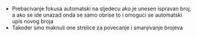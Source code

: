 * Prebacivanje fokusa automatski na sljedecu ako je unesen ispravan broj, a ako se ide unazad onda se samo obrise to i omoguci se automatski upis novog broja
* Takoder smo maknuli one strelice za povecanje i smanjivanje brojeva